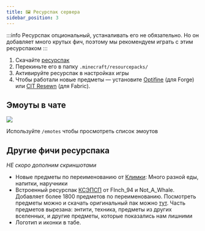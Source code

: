 ```yaml
---
title: 🖼 Ресурспак сервера
sidebar_position: 3
---
```


:::info
Ресурспак опциональный, устаналивать его не обязательно. Но он добавляет много крутых фич, поэтому мы рекомендуем играть с этим ресурспаком
:::

1.  Скачайте [ресурспак](https://esme.team/zalupa/download/esmepack.zip)
2.  Перекиньте его в папку `.minecraft/resourcepacks/`
3.  Активируйте ресурспак в настройках игры
4.  Чтобы работали новые предметы — установите [Optifine](https://optifine.net/home) (для Forge) или [CIT Resewn](https://www.curseforge.com/minecraft/mc-mods/cit-resewn) (для Fabric).

## Эмоуты в чате

![](https://github.com/plasmoapp/plasmo-rp-wiki/blob/main/assets/resources/emotes.webp?raw=true)

Используйте `/emotes` чтобы просмотреть список эмоутов

## Другие фичи ресурспака

_НЕ скоро дополним скриншотами_

-   Новые предметы по переименованию от [Климки](https://vk.com/klimker211): Много разной еды, напитки, наручники
-   Встроенный ресурспак [КСЭПСП](https://vk.com/ksepsp) от FInch_94 и Not_A_Whale. Добавляет более 1800 предметов по переименованию. Посмотреть предметы можно и скачать оригинальный пак можно [тут](https://drive.google.com/file/d/1zOkplWss9fNXjJ9LWfUR0NQ5dT_SkdFY/view). Часть предметов вырезана: энтити, техника, предметы из других вселенных, и другие предметы, которые показались нам лишними
-   Логотип и иконки в табе.
